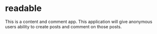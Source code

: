# readable
This is a content and comment app. This application will give anonymous users ability to create posts and comment on those posts. 
